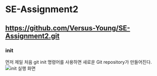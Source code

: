 # SE-Assignment2
## https://github.com/Versus-Young/SE-Assignment2.git

### init
먼저 제일 처음 git init 명령어를 사용하면 새로운 Git repository가 만들어진다. 
![init 실행 화면](https://github.com/Versus-Young/SE-Assignment2/blob/990333ee26b10d10164b2c94190c8f5c6395e813/init%20%EC%8B%A4%ED%96%89%ED%99%94%EB%A9%B4.PNG)

